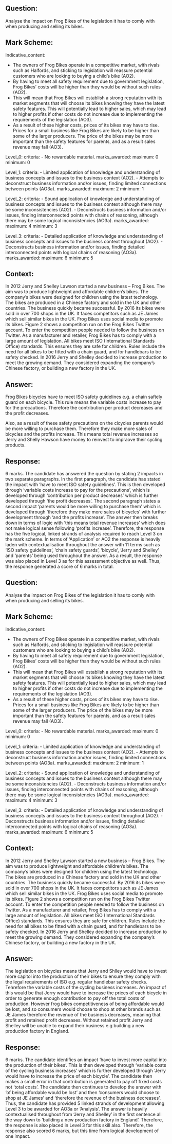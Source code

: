 ## Question:
Analyse the impact on Frog Bikes of the legislation it has to comly with when producing and selling its bikes.

## Mark Scheme:
Indicative_content:
  - The owners of Frog Bikes operate in a competitive market, with rivals such as Halfords, and sticking to legislation will reassure potential customers who are looking to buying a child’s bike (AO2).
  - By having to meet all safety requirement due to government legislation, Frog Bikes’ costs will be higher than they would be without such rules (AO2).
  - This will mean that Frog Bikes will establish a strong reputation with its market segments that will choose its bikes knowing they have the latest safety features. This will potentially lead to higher sales, which may lead to higher profits if other costs do not increase due to implementing the requirements of the legislation (AO3).
  - As a result of these higher costs, prices of its bikes may have to rise. Prices for a small business like Frog Bikes are likely to be higher than some of the larger producers. The price of the bikes may be more important than the safety features for parents, and as a result sales revenue may fall (AO3).

Level_0:
  criteria:
    - No rewardable material.
  marks_awarded:
    maximum: 0
    minimum: 0

Level_1:
  criteria:
    - Limited application of knowledge and understanding of business concepts and issues to the business context (AO2).
    - Attempts to deconstruct business information and/or issues, finding limited connections between points (AO3a).
  marks_awarded:
    maximum: 2
    minimum: 1

Level_2:
  criteria:
    - Sound application of knowledge and understanding of business concepts and issues to the business context although there may be some inconsistencies (AO2).
    - Deconstructs business information and/or issues, finding interconnected points with chains of reasoning, although there may be some logical inconsistencies (AO3a).
  marks_awarded:
    maximum: 4
    minimum: 3

Level_3:
  criteria:
    - Detailed application of knowledge and understanding of business concepts and issues to the business context throughout (AO2).
    - Deconstructs business information and/or issues, finding detailed interconnected points with logical chains of reasoning (AO3a).
  marks_awarded:
    maximum: 6
    minimum: 5

## Context:
In 2012 Jerry and Shelley Lawson started a new business – Frog Bikes. The aim was to
produce lightweight and affordable children’s bikes. The company’s bikes were designed
for children using the latest technology. The bikes are produced in a Chinese factory and
sold in the UK and other countries.
The business quickly became successful. By 2016 its bikes were sold in over 700 shops in
the UK. It faces competitors such as JE James which sell similar bikes in the UK.
Frog Bikes uses social media to promote its bikes.
Figure 2 shows a competition run on the Frog Bikes
Twitter account. To enter the competition people
needed to follow the business on Twitter.
As a manufacturer and retailer, Frog Bikes has to
comply with a large amount of legislation. All bikes
meet ISO (International Standards Office) standards.
This ensures they are safe for children. Rules include
the need for all bikes to be fitted with a chain guard,
and for handlebars to be safety checked.
In 2016 Jerry and Shelley decided to increase
production to meet the growing demand.
They considered expanding the company’s
Chinese factory, or building a new factory in
the UK.


## Answer:
Frog Bikes bicycles have to meet ISO safety guidelines e.g. a chain saftely guard on each bicycle. This rule means the variable costs increase to pay for the precautions. Therefore the contribution per product decreases and the profit decreases. 

Also, as a result of these safety precautions on the cicycles parents would be more willing to purchase them. Therefore they make more sales of bicycles and the profits increase. This means total revenue increases so Jerry and Shelly Hawson have money to reinvest to impraove their cycling products.

## Response:
6 marks.
The candidate has answered the question by stating 2 impacts in two separate
paragraphs. In the first paragraph, the candidate has stated the impact with ‘have to
meet ISO safety guidelines’. This is then developed through ‘variable costs increase to
pay for the precautions’, which is developed through ‘contribution per product
decreases’ which is further developed through ‘the profit decreases’. The second
paragraph states a second impact ‘parents would be more willing to purchase them’
which is developed through ‘therefore they make more sales of bicycles’ with further
development through ‘and the profits increase’. The answer then breaks down in terms
of logic with ‘this means total revenue increases’ which does not make logical sense
following ‘profits increase’. Therefore, the response has the five logical, linked strands
of analysis required to reach Level 3 on the mark scheme. In terms of ‘Application’ or
AO2 the response is heavily laden with contextualisation throughout the answer with 
11
terms such as ‘ISO safety guidelines’, ‘chain safety guards’, ‘bicycle’, ‘Jerry and Shelley’
and ‘parents’ being used throughout the answer. As a result, the response was also
placed in Level 3 as for this assessment objective as well. Thus, the response generated
a score of 6 marks in total.



## Question:
Analyse the impact on Frog Bikes of the legislation it has to comly with when producing and selling its bikes.


## Mark Scheme:
Indicative_content:
  - The owners of Frog Bikes operate in a competitive market, with rivals such as Halfords, and sticking to legislation will reassure potential customers who are looking to buying a child’s bike (AO2).
  - By having to meet all safety requirement due to government legislation, Frog Bikes’ costs will be higher than they would be without such rules (AO2).
  - This will mean that Frog Bikes will establish a strong reputation with its market segments that will choose its bikes knowing they have the latest safety features. This will potentially lead to higher sales, which may lead to higher profits if other costs do not increase due to implementing the requirements of the legislation (AO3).
  - As a result of these higher costs, prices of its bikes may have to rise. Prices for a small business like Frog Bikes are likely to be higher than some of the larger producers. The price of the bikes may be more important than the safety features for parents, and as a result sales revenue may fall (AO3).

Level_0:
  criteria:
    - No rewardable material.
  marks_awarded:
    maximum: 0
    minimum: 0

Level_1:
  criteria:
    - Limited application of knowledge and understanding of business concepts and issues to the business context (AO2).
    - Attempts to deconstruct business information and/or issues, finding limited connections between points (AO3a).
  marks_awarded:
    maximum: 2
    minimum: 1

Level_2:
  criteria:
    - Sound application of knowledge and understanding of business concepts and issues to the business context although there may be some inconsistencies (AO2).
    - Deconstructs business information and/or issues, finding interconnected points with chains of reasoning, although there may be some logical inconsistencies (AO3a).
  marks_awarded:
    maximum: 4
    minimum: 3

Level_3:
  criteria:
    - Detailed application of knowledge and understanding of business concepts and issues to the business context throughout (AO2).
    - Deconstructs business information and/or issues, finding detailed interconnected points with logical chains of reasoning (AO3a).
  marks_awarded:
    maximum: 6
    minimum: 5


## Context:
In 2012 Jerry and Shelley Lawson started a new business – Frog Bikes. The aim was to
produce lightweight and affordable children’s bikes. The company’s bikes were designed
for children using the latest technology. The bikes are produced in a Chinese factory and
sold in the UK and other countries.
The business quickly became successful. By 2016 its bikes were sold in over 700 shops in
the UK. It faces competitors such as JE James which sell similar bikes in the UK.
Frog Bikes uses social media to promote its bikes.
Figure 2 shows a competition run on the Frog Bikes
Twitter account. To enter the competition people
needed to follow the business on Twitter.
As a manufacturer and retailer, Frog Bikes has to
comply with a large amount of legislation. All bikes
meet ISO (International Standards Office) standards.
This ensures they are safe for children. Rules include
the need for all bikes to be fitted with a chain guard,
and for handlebars to be safety checked.
In 2016 Jerry and Shelley decided to increase
production to meet the growing demand.
They considered expanding the company’s
Chinese factory, or building a new factory in
the UK.


## Answer:
The legislation on bicycles means that Jerry and Shlley would have to invest more capitol into the production of their bikes to ensure they comply with the legal requirements of ISO e.g. regular handlebar safety checks. Tehrefore the variable costs of the cycling business increases. An impact of this would be that Jerry would have to increase the prices of each bicycle in order to generate enough contribution to pay off the total costs of production. However frog bikes competitiveness of being affordable would be lost, and so consumers would choose to shop at other brands such as JE James therefore the revenue of the business decreases, meaning that profit and retained profit decreases. Without retained profit Jerry and Shelley will be unable to expand their business e.g building a new production factory in England.

## Response:
6 marks.
The candidate identifies an impact ‘have to invest more capital into the production of
their bikes’. This is then developed through ‘variable costs of the cycling business
increases’ which is further developed through ‘Jerry would have to increase the price of
each bicycle’. The candidate then makes a small error in that contribution is generated
to pay off fixed costs not ‘total costs’. The candidate then continues to develop the
answer with ‘of being affordable would be lost’ and then ‘consumers would choose to
shop at JE James’ and ‘therefore the revenue of the business decreases’. Thus, the
candidate has provided 5 linked strands of development allowing Level 3 to be awarded
for AO3a or ‘Analysis’. The answer is heavily contextualised throughout from ‘Jerry and
Shelley’ in the first sentence all the way down to ‘building a new production factory in
England’. Therefore, the response is also placed in Level 3 for this skill also. Therefore,
the response also scored 6 marks, but this time from logical development of one
impact.